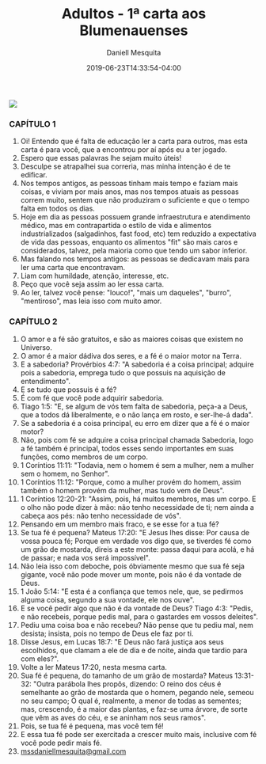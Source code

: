 ﻿---
author: "Daniell Mesquita"
date: 2019-06-23T14:33:54-04:00
title: Adultos - 1ª carta aos Blumenauenses
tags: ["presentation", "logs"]
categories: ["logs"]
---

![](/img/letters/blumenauans/1.png)

### CAPÍTULO 1

1. Oi! Entendo que é falta de educação ler a carta para outros, mas esta carta é para você, que a encontrou por aí após eu a ter jogado.
2. Espero que essas palavras lhe sejam muito úteis!
3. Desculpe se atrapalhei sua correria, mas minha intenção é de te edificar.
4. Nos tempos antigos, as pessoas tinham mais tempo e faziam mais coisas, e viviam por mais anos, mas nos tempos atuais as pessoas correm muito, sentem que não produziram o suficiente e que o tempo falta em todos os dias.
5. Hoje em dia as pessoas possuem grande infraestrutura e atendimento médico, mas em contrapartida o estilo de vida e alimentos industrializados \(salgadinhos, fast food, etc\) tem reduzido a expectativa de vida das pessoas, enquanto os alimentos "fit" são mais caros e considerados, talvez, pela maioria como que tendo um sabor inferior.
6. Mas falando nos tempos antigos: as pessoas se dedicavam mais para ler uma carta que encontravam.
7. Liam com humildade, atenção, interesse, etc.
8. Peço que você seja assim ao ler essa carta.
9. Ao ler, talvez você pense: "louco!", "mais um daqueles", "burro", "mentiroso", mas leia isso com muito amor.

### CAPÍTULO 2

1. O amor e a fé são gratuitos, e são as maiores coisas que existem no Universo.
2. O amor é a maior dádiva dos seres, e a fé é o maior motor na Terra.
3. E a sabedoria? Provérbios 4:7: "A sabedoria é a coisa principal; adquire pois a sabedoria, emprega tudo o que possuis na aquisição de entendimento".
4. E se tudo que possuis é a fé?
5. É com fé que você pode adquirir sabedoria.
6. Tiago 1:5: "E, se algum de vós tem falta de sabedoria, peça-a a Deus, que a todos dá liberalmente, e o não lança em rosto, e ser-lhe-á dada".
7. Se a sabedoria é a coisa principal, eu erro em dizer que a fé é o maior motor?
8. Não, pois com fé se adquire a coisa principal chamada Sabedoria, logo a fé também é principal, todos esses sendo importantes em suas funções, como membros de um corpo.
9. 1 Coríntios 11:11: "Todavia, nem o homem é sem a mulher, nem a mulher sem o homem, no Senhor".
10. 1 Coríntios 11:12: "Porque, como a mulher provém do homem, assim também o homem provém da mulher, mas tudo vem de Deus".
11. 1 Coríntios 12:20-21: "Assim, pois, há muitos membros, mas um corpo. E o olho não pode dizer à mão: não tenho necessidade de ti; nem ainda a cabeça aos pés: não tenho necessidade de vós".
12. Pensando em um membro mais fraco, e se esse for a tua fé?
13. Se tua fé é pequena? Mateus 17:20: "E Jesus lhes disse: Por causa de vossa pouca fé; Porque em verdade vos digo que, se tiverdes fé como um grão de mostarda, direis a este monte: passa daqui para acolá, e há de passar; e nada vos será impossível".
14. Não leia isso com deboche, pois óbviamente mesmo que sua fé seja gigante, você não pode mover um monte, pois não é da vontade de Deus.
15. 1 João 5:14: "E esta é a confiança que temos nele, que, se pedirmos alguma coisa, segundo a sua vontade, ele nos ouve".
16. E se você pedir algo que não é da vontade de Deus? Tiago 4:3: "Pedis, e não recebeis, porque pedis mal, para o gastardes em vossos deleites".
17. Pediu uma coisa boa e não recebeu? Não pense que tu pediu mal, nem desista; insista, pois no tempo de Deus ele faz por ti.
18. Disse Jesus, em Lucas 18:7: "E Deus não fará justiça aos seus escolhidos, que clamam a ele de dia e de noite, ainda que tardio para com eles?".
19. Volte a ler Mateus 17:20, nesta mesma carta.
20. Sua fé é pequena, do tamanho de um grão de mostarda? Mateus 13:31-32: "Outra parábola lhes propôs, dizendo: O reino dos céus é semelhante ao grão de mostarda que o homem, pegando nele, semeou no seu campo; O qual é, realmente, a menor de todas as sementes; mas, crescendo, é a maior das plantas, e faz-se uma árvore, de sorte que vêm as aves do céu, e se aninham nos seus ramos".
21. Pois, se tua fé é pequena, mas você tem fé!
22. E essa tua fé pode ser exercitada a crescer muito mais, inclusive com fé você pode pedir mais fé.
23. mssdaniellmesquita@gmail.com